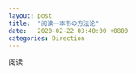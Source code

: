```yaml
---
layout: post
title:  "阅读一本书の方法论"
date:   2020-02-22 03:40:00 +0800
categories: Direction
---
```


阅读